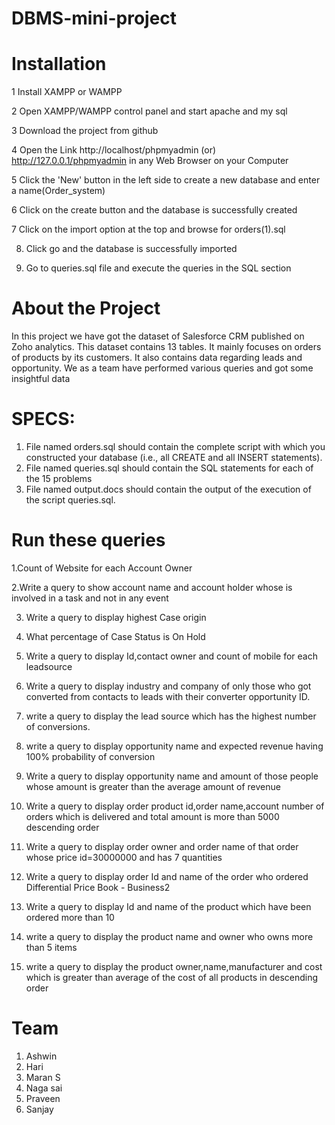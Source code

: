 # DBMS-mini-project
# Installation

 1 Install XAMPP or WAMPP

 2 Open XAMPP/WAMPP control panel and start apache and my sql

 3 Download the project from github

 4 Open the Link http://localhost/phpmyadmin (or) http://127.0.0.1/phpmyadmin in any Web Browser on your Computer

 5 Click  the 'New' button in the left side to create a new database and enter a name(Order_system)

 6 Click on the create button and the database is successfully created

 7 Click on the import option at the top and browse for orders(1).sql 
 
 8. Click go and the database is successfully imported

 9. Go to queries.sql file and execute the queries in the SQL section 
 
 
# About the Project

In this project we have got the dataset of Salesforce CRM published on Zoho analytics. This dataset contains 13 tables. It mainly focuses on orders of products by its customers. It also contains data regarding leads and opportunity. We as a team have performed various queries and got some insightful data


 

 
# SPECS:

1. File named orders.sql should contain the complete script with which you constructed your database (i.e., all CREATE and all INSERT statements).
2.  File named queries.sql should contain the SQL statements for each of the 15 problems 
3.  File named output.docs should contain the output of the execution of the script queries.sql.

# Run these queries

1.Count of Website for each Account Owner

2.Write a query to show account name and account holder whose is involved in a task and not in any event

3. Write a query to display highest Case origin 

4. What percentage of Case Status is On Hold 

5. Write a query to display Id,contact owner and count of mobile for each leadsource

6. Write a query to display industry and company of only those who got converted from contacts to leads with their converter opportunity ID.

7. write a query to display the lead source which has the highest number of conversions.

8. write a query to display opportunity name and expected revenue having 100% probability of conversion

9. Write a query to display opportunity name and amount of those people whose amount is greater than the average amount of revenue

10. Write a query to display order product id,order name,account number of orders which is delivered and total amount is more than 5000 descending order

11.  Write a query to display order owner and order name of that order whose price id=30000000  and has 7 quantities

12.  Write a query to display order Id and name of the order who ordered Differential Price Book - Business2

13.  Write a query to display Id and name of the product which have been ordered more than 10

14.  write a query to display the product name and owner who owns more than 5 items

15.  write a query to display the product owner,name,manufacturer and cost which is greater than average of the cost of all products in descending order


# Team
1. Ashwin 
2. Hari  
3. Maran S 
4. Naga sai
5. Praveen
6. Sanjay






